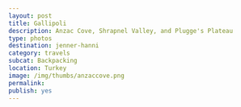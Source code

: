 ```yaml
---
layout: post
title: Gallipoli
description: Anzac Cove, Shrapnel Valley, and Plugge's Plateau
type: photos
destination: jenner-hanni
category: travels
subcat: Backpacking
location: Turkey
image: /img/thumbs/anzaccove.png
permalink: 
publish: yes
---
```

<p><a href="https://jenner.smugmug.com/Europe/2009-Gallipoli-Turkey/i-thmc5SK/0/M/DSCF2418-M.jpg">
<img src="https://jenner.smugmug.com/Europe/2009-Gallipoli-Turkey/i-thmc5SK/0/M/DSCF2418-M.jpg" alt=""></a></p>

<p><a href="https://jenner.smugmug.com/Europe/2009-Gallipoli-Turkey/i-cJw4pTj/0/M/DSCF2412-M.jpg">
<img src="https://jenner.smugmug.com/Europe/2009-Gallipoli-Turkey/i-cJw4pTj/0/M/DSCF2412-M.jpg" alt=""></a></p>

<p><a href="https://jenner.smugmug.com/Europe/2009-Gallipoli-Turkey/i-fCtzbw5/0/M/DSCF2435-M.jpg">
<img src="https://jenner.smugmug.com/Europe/2009-Gallipoli-Turkey/i-fCtzbw5/0/M/DSCF2435-M.jpg" alt=""></a></p>

<p><a href="https://jenner.smugmug.com/Europe/2009-Gallipoli-Turkey/i-sjcSzj7/0/M/DSCF2441-M.jpg">
<img src="https://jenner.smugmug.com/Europe/2009-Gallipoli-Turkey/i-sjcSzj7/0/M/DSCF2441-M.jpg" alt=""></a></p>

<p><a href="https://jenner.smugmug.com/Europe/2009-Gallipoli-Turkey/i-XLqNx8k/0/M/DSCF2428-M.jpg">
<img src="https://jenner.smugmug.com/Europe/2009-Gallipoli-Turkey/i-XLqNx8k/0/M/DSCF2428-M.jpg" alt=""></a></p>

<p><a href="https://jenner.smugmug.com/Europe/2009-Gallipoli-Turkey/i-JCXgTV7/0/M/DSCF2442-M.jpg">
<img src="https://jenner.smugmug.com/Europe/2009-Gallipoli-Turkey/i-JCXgTV7/0/M/DSCF2442-M.jpg" alt=""></a></p>

<p><a href="https://jenner.smugmug.com/Europe/2009-Gallipoli-Turkey/i-J8kCtxm/0/M/DSCF2450-M.jpg">
<img src="https://jenner.smugmug.com/Europe/2009-Gallipoli-Turkey/i-J8kCtxm/0/M/DSCF2450-M.jpg" alt=""></a></p>

<p><a href="https://jenner.smugmug.com/Europe/2009-Gallipoli-Turkey/i-MjCtFq7/0/M/DSCF2452-M.jpg">
<img src="https://jenner.smugmug.com/Europe/2009-Gallipoli-Turkey/i-MjCtFq7/0/M/DSCF2452-M.jpg" alt=""></a></p>

<p><a href="https://jenner.smugmug.com/Europe/2009-Gallipoli-Turkey/i-fx9gRZQ/0/M/DSCF2456-M.jpg">
<img src="https://jenner.smugmug.com/Europe/2009-Gallipoli-Turkey/i-fx9gRZQ/0/M/DSCF2456-M.jpg" alt=""></a></p>

<p><a href="https://jenner.smugmug.com/Europe/2009-Gallipoli-Turkey/i-MD4vLqN/0/M/DSCF2457-M.jpg">
<img src="https://jenner.smugmug.com/Europe/2009-Gallipoli-Turkey/i-MD4vLqN/0/M/DSCF2457-M.jpg" alt=""></a></p>

<p><a href="https://jenner.smugmug.com/Europe/2009-Gallipoli-Turkey/i-C4xzhBn/0/M/DSCF2453-M.jpg">
<img src="https://jenner.smugmug.com/Europe/2009-Gallipoli-Turkey/i-C4xzhBn/0/M/DSCF2453-M.jpg" alt=""></a></p>

<p><a href="https://jenner.smugmug.com/Europe/2009-Gallipoli-Turkey/i-rKMZRzF/0/M/DSCF2480-M.jpg">
<img src="https://jenner.smugmug.com/Europe/2009-Gallipoli-Turkey/i-rKMZRzF/0/M/DSCF2480-M.jpg" alt=""></a></p>

<p><a href="https://jenner.smugmug.com/Europe/2009-Gallipoli-Turkey/i-LTXVmb2/0/M/DSCF2485-M.jpg">
<img src="https://jenner.smugmug.com/Europe/2009-Gallipoli-Turkey/i-LTXVmb2/0/M/DSCF2485-M.jpg" alt=""></a></p>

<p><a href="https://jenner.smugmug.com/Europe/2009-Gallipoli-Turkey/i-szvM4Lk/0/M/DSCF2486-M.jpg">
<img src="https://jenner.smugmug.com/Europe/2009-Gallipoli-Turkey/i-szvM4Lk/0/M/DSCF2486-M.jpg" alt=""></a></p>

<p><a href="https://jenner.smugmug.com/Europe/2009-Gallipoli-Turkey/i-GGDLfwM/0/M/DSCF2487-M.jpg">
<img src="https://jenner.smugmug.com/Europe/2009-Gallipoli-Turkey/i-GGDLfwM/0/M/DSCF2487-M.jpg" alt=""></a></p>

<p><a href="https://jenner.smugmug.com/Europe/2009-Gallipoli-Turkey/i-26vz6hW/0/M/DSCF2489-M.jpg">
<img src="https://jenner.smugmug.com/Europe/2009-Gallipoli-Turkey/i-26vz6hW/0/M/DSCF2489-M.jpg" alt=""></a></p>

<p><a href="https://jenner.smugmug.com/Europe/2009-Gallipoli-Turkey/i-kJKvv72/0/M/DSCF2488-M.jpg">
<img src="https://jenner.smugmug.com/Europe/2009-Gallipoli-Turkey/i-kJKvv72/0/M/DSCF2488-M.jpg" alt=""></a></p>

<p><a href="https://jenner.smugmug.com/Europe/2009-Gallipoli-Turkey/i-hcT22mm/0/M/DSCF2493-M.jpg">
<img src="https://jenner.smugmug.com/Europe/2009-Gallipoli-Turkey/i-hcT22mm/0/M/DSCF2493-M.jpg" alt=""></a></p>

<p><a href="https://jenner.smugmug.com/Europe/2009-Gallipoli-Turkey/i-jbCLKbh/0/M/DSCF2495-M.jpg">
<img src="https://jenner.smugmug.com/Europe/2009-Gallipoli-Turkey/i-jbCLKbh/0/M/DSCF2495-M.jpg" alt=""></a></p>

<p><a href="https://jenner.smugmug.com/Europe/2009-Gallipoli-Turkey/i-TCWVqKz/0/M/DSCF2496-M.jpg">
<img src="https://jenner.smugmug.com/Europe/2009-Gallipoli-Turkey/i-TCWVqKz/0/M/DSCF2496-M.jpg" alt=""></a></p>


